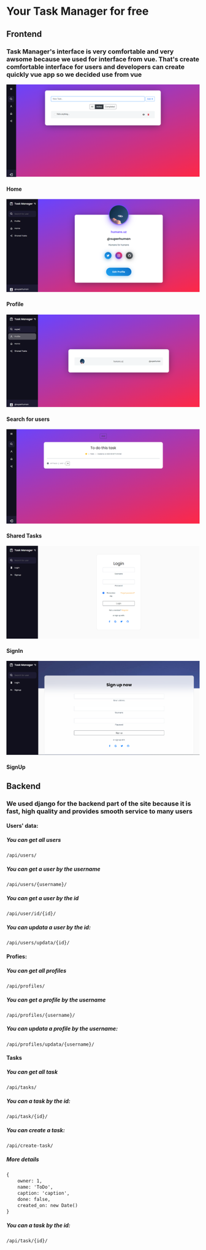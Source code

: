 # Your Task Manager for free

## Frontend
### Task Manager's interface is very comfortable and very awsome because we used for interface from vue. That's create comfortable interface for users and developers can create quickly vue app so we decided use from vue

![home](<static/screenshots/Skrinshot 2023-09-06 184638.png>)
#### Home
![profile](<static/screenshots/Skrinshot 2023-09-06 184727.png>)
#### Profile
![search](<static/screenshots/Skrinshot 2023-09-06 185106.png>)
#### Search for users
![sharedtasks](<static/screenshots/Skrinshot 2023-09-06 185047.png>)
#### Shared Tasks
![login](<static/screenshots/Skrinshot 2023-09-06 185407.png>)
#### SignIn
![signup](<static/screenshots/Skrinshot 2023-09-06 185424.png>)
#### SignUp

## Backend
### We used django for the backend part of the site because it is fast, high quality and provides smooth service to many users

#### Users' data:
##### You can get all users
    /api/users/
##### You can get a user by the username
    /api/users/{username}/
##### You can get a user by the id
    /api/user/id/{id}/
##### You can updata a user by the id:
    /api/users/updata/{id}/
#### Profies:
##### You can get all profiles
    /api/profiles/
##### You can get a profile by the username
    /api/profiles/{username}/
##### You can updata a profile by the username:
    /api/profiles/updata/{username}/
#### Tasks
##### You can get all task
    /api/tasks/
##### You can a task by the id:
    /api/task/{id}/

##### You can create a task:
    /api/create-task/
##### More details
    {
        owner: 1,
        name: 'ToDo',
        caption: 'caption',
        done: false,
        created_on: new Date()
    }

##### You can a task by the id:
    /api/task/{id}/
